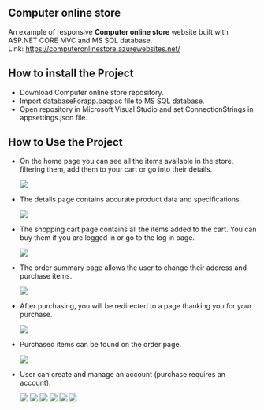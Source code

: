 ## Computer online store

An example of responsive <b>Computer online store</b> website built with ASP.NET CORE MVC and MS SQL database.<br>
Link: https://computeronlinestore.azurewebsites.net/
## How to install the Project
<ul>
  <li>Download Computer online store repository.</li>
  <li>Import databaseForapp.bacpac file to MS SQL database.</li>
  <li>Open repository in Microsoft Visual Studio and set ConnectionStrings in appsettings.json file.</li>
</ul>

## How to Use the Project

<ul>
  <li>
    <p>On the home page you can see all the items available in the store, filtering them, add them to your cart or go into their details.</p>
    <img src="readmeImg/main.png">
  </li>
  <li>
    <p>The details page contains accurate product data and specifications.</p>
    <img src="readmeImg/detail.png">
  </li>
  <li>
    <p>The shopping cart page contains all the items added to the cart. You can buy them if you are logged in or go to the log in page.</p>
    <img src="readmeImg/cart.png">
  </li>
  <li>
    <p>The order summary page allows the user to change their address and purchase items.</p>
    <img src="readmeImg/ordersummary.png">
  </li>
  <li>
    <p>After purchasing, you will be redirected to a page thanking you for your purchase.</p>
    <img src="readmeImg/afterbuy.png">
  </li>
  <li>
    <p>Purchased items can be found on the order page.</p>
    <img src="readmeImg/orders.png">
  </li>
  <li>
    <p>User can create and manage an account (purchase requires an account).</p>
    <img src="readmeImg/login.png">
    <img src="readmeImg/register.png">
    <img src="readmeImg/changeaddress.png">
    <img src="readmeImg/email.png">
    <img src="readmeImg/password.png">
    <img src="readmeImg/delete.png">
  </li>
</ul>
